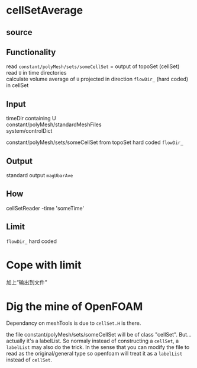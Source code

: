 # cellSetAverage

## source

## Functionality
read `constant/polyMesh/sets/someCellSet` = output of topoSet (cellSet)   
read `U` in time directories   
calculate volume average of `U` projected in direction `flowDir_` (hard coded) in cellSet

## Input
timeDir containing U   
constant/polyMesh/standardMeshFiles   
system/controlDict   

constant/polyMesh/sets/someCellSet from topoSet
hard coded `flowDir_`

## Output
standard output `magUbarAve`

## How
cellSetReader -time 'someTime'

## Limit
`flowDir_` hard coded

# Cope with limit
加上“输出到文件”

# Dig the mine of OpenFOAM
Dependancy on meshTools is due to `cellSet.H` is there.

the file constant/polyMesh/sets/someCellSet will be of class "cellSet". But... actually it's a labelList. So normaly instead of constructing a `cellSet`, a `labelList` may also do the trick. In the sense that you can modify the file to read as the original/general type so openfoam will treat it as a `labelList` instead of `cellSet`.
